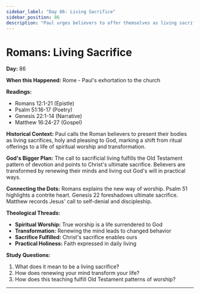 ```yaml
---
sidebar_label: "Day 86: Living Sacrifice"
sidebar_position: 86
description: "Paul urges believers to offer themselves as living sacrifices."
---
```


# Romans: Living Sacrifice

**Day:** 86

**When this Happened:** Rome - Paul's exhortation to the church

**Readings:**
- Romans 12:1-21 (Epistle)
- Psalm 51:16-17 (Poetry)
- Genesis 22:1-14 (Narrative)
- Matthew 16:24-27 (Gospel)

**Historical Context:** Paul calls the Roman believers to present their bodies as living sacrifices, holy and pleasing to God, marking a shift from ritual offerings to a life of spiritual worship and transformation.

**God's Bigger Plan:** The call to sacrificial living fulfills the Old Testament pattern of devotion and points to Christ's ultimate sacrifice. Believers are transformed by renewing their minds and living out God's will in practical ways.

**Connecting the Dots:** Romans explains the new way of worship. Psalm 51 highlights a contrite heart. Genesis 22 foreshadows ultimate sacrifice. Matthew records Jesus' call to self-denial and discipleship.

****Theological Threads:****
- **Spiritual Worship:** True worship is a life surrendered to God
- **Transformation:** Renewing the mind leads to changed behavior
- **Sacrifice Fulfilled:** Christ's sacrifice enables ours
- **Practical Holiness:** Faith expressed in daily living

**Study Questions:**
1. What does it mean to be a living sacrifice?
2. How does renewing your mind transform your life?
3. How does this teaching fulfill Old Testament patterns of worship?

---